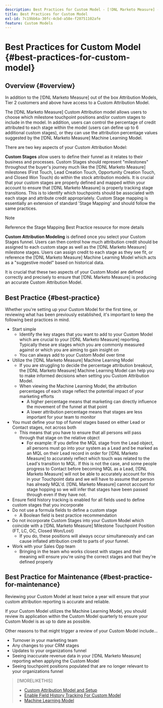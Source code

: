 ```yaml
---
description: Best Practices for Custom Model - [!DNL Marketo Measure] - Product Documentation
title: Best Practices for Custom Model
exl-id: 7c19bb6a-30fc-4cbd-a58e-f20751102afe
feature: Custom Models
---
```

# Best Practices for Custom Model {#best-practices-for-custom-model}

## Overview {#overview}

In addition to the [!DNL Marketo Measure] out of the box Attribution Models, Tier 2 customers and above have access to a Custom Attribution Model.

The [!DNL Marketo Measure] Custom Attribution model allows users to choose which milestone touchpoint positions and/or custom stages to include in the model. In addition, users can control the percentage of credit attributed to each stage within the model (users can define up to 6 additional custom stages), or they can use the attribution percentage values suggested by the [!DNL Marketo Measure] Machine Learning Model.

There are two key aspects of your Custom Attribution Model:

**Custom Stages** allow users to define their funnel as it relates to their business and processes. Custom Stages should represent "milestones" throughout the buyer's journey much like the [!DNL Marketo Measure] milestones (First Touch, Lead Creation Touch, Opportunity Creation Touch, and Closed Won Touch) do within the stock attribution models. It is crucial that your custom stages are properly defined and mapped within your account to ensure that [!DNL Marketo Measure] is properly tracking stage transitions. This is to identify which touchpoints should be associated with each stage and attribute credit appropriately. Custom Stage mapping is essentially an extension of standard 'Stage Mapping' and should follow the same practices.

>[!NOTE]
>
>Reference the Stage Mapping Best Practice resource for more details

**Custom Attribution Modeling** is defined once you select your Custom Stages funnel. Users can then control how much attribution credit should be assigned to each custom stage as well as the [!DNL Marketo Measure] milestone stages. Users can assign credit to each stage as they see fit, or reference the [!DNL Marketo Measure] Machine Learning Model which acts as a "suggestive model" based on historical data.

It is crucial that these two aspects of your Custom Model are defined correctly and precisely to ensure that [!DNL Marketo Measure] is producing an accurate Custom Attribution Model.

## Best Practice {#best-practice}

Whether you're setting up your Custom Model for the first time, or reviewing what has been previously established, it's important to keep the following best practices in mind.

* Start simple
   * Identify the key stages that you want to add to your Custom Model which are crucial to your [!DNL Marketo Measure] reporting. Typically these are stages which you are commonly measured against or which you are aiming to gain insight on
   * You can always add to your Custom Model over time
* Utilize the [!DNL Marketo Measure] Machine Learning Model
   * If you are struggling to decide the percentage attribution breakout, the [!DNL Marketo Measure] Machine Learning Model can help you to make informed decisions when setting you Custom Attribution Model.
   * When viewing the Machine Learning Model, the attribution percentages of each stage reflect the potential impact of your marketing efforts
      * A higher percentage means that marketing can directly influence the movement of the funnel at that point
      * A lower attribution percentage means that stages are less important for your team to monitor
* You must define your top of funnel stages based on either Lead or Contact stages, not across both
   * This means that you have to ensure that all persons will pass through that stage on the relative object
      * For example: If you define the MQL stage from the Lead object, all persons must go into your system as a Lead and be marked as an MQL on their Lead record in order for [!DNL Marketo Measure] to accurately reflect which touch was related to the Lead's transition to MQL. If this is not the case, and some people progress to Contact before becoming MQL as a Lead, [!DNL Marketo Measure] will not be able to accurately account for this in your Touchpoint data and we will have to assume that person has already MQL'd. [!DNL Marketo Measure] cannot account for stage hopping so we will infer that stages have been passed through even if they have not.
* Ensure field history tracking is enabled for all fields used to define custom stages that you incorporate
* Do not use a formula fields to define a custom stage
   * A Boolean field is best practice recommendation
* Do not incorporate Custom Stages into your Custom Model which coincide with a [!DNL Marketo Measure] Milestone Touchpoint Position (FT, LC, OC, Closed Won/Lost)
   * If you do, these positions will always occur simultaneously and can cause inflated attribution credit to parts of your funnel.
* Work with your Sales Opp team
   * Bringing in the team who works closest with stages and their meaning will ensure you're using the correct stages and that they're defined properly

## Best Practice for Maintenance {#best-practice-for-maintenance}

Reviewing your Custom Model at least twice a year will ensure that your custom attribution reporting is accurate and reliable.

If your Custom Model utilizes the Machine Learning Model, you should review its application within the Custom Model quarterly to ensure your Custom Model is as up to date as possible.

Other reasons to that might trigger a review of your Custom Model include...

* Turnover in your marketing team
* Any changes to your CRM stages
* Updates to your organizations funnel
* Seeing inaccurate revenue data in your [!DNL Marketo Measure] reporting when applying the Custom Model
* Seeing touchpoint positions populated that are no longer relevant to your organizations funnel

>[!MORELIKETHIS]
>
>* [Custom Attribution Model and Setup](/help/advanced-marketo-measure-features/custom-attribution-models/custom-attribution-model-and-setup.md)
>* [Enable Field History Tracking For Custom Model](/help/advanced-marketo-measure-features/custom-attribution-models/custom-model-setup-enable-field-history-tracking.md)
>* [Machine Learning Model](/help/advanced-marketo-measure-features/custom-attribution-models/machine-learning-model-faq.md)
